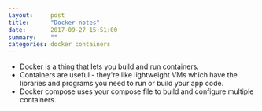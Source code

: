 ```yaml
---
layout:     post
title:      "Docker notes"
date:       2017-09-27 15:51:00
summary:    "" 
categories: docker containers
---
```


* Docker is a thing that lets you build and run containers.
* Containers are useful - they're like lightweight VMs which have the libraries and programs you need to run or build your app code.
* Docker compose uses your compose file to build and configure multiple containers.